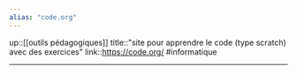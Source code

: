 ```yaml
---
alias: "code.org"
---
```

up::[[outils pédagogiques]]
title::"site pour apprendre le code (type scratch) avec des exercices"
link::https://code.org/
#informatique 

----
